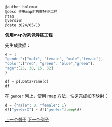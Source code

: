 
```markdown
@author holemar
@desc 使用map对列做特征工程
@tag
@version 
@date 2024/05/13
```

**使用map对列做特征工程**

先生成数据：

```python
d = {
"gender":["male", "female", "male","female"],
"color":["red", "green", "blue","green"],
"age":[25, 30, 15, 32]
}

df = pd.DataFrame(d)
df
```



在 `gender` 列上，使用 map 方法，快速完成如下映射：

```python
d = {"male": 0, "female": 1}
df["gender2"] = df["gender"].map(d)
```



[上一个例子](178.md)    [下一个例子](180.md)